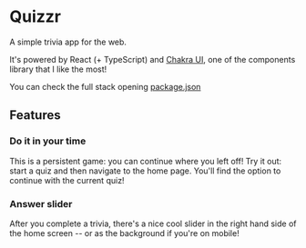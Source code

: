 # Quizzr

A simple trivia app for the web.

It's powered by React (+ TypeScript) and [Chakra UI](https://chakra-ui.com/), one of the components library that I like the most!

You can check the full stack opening [package.json](./package.json)

## Features

### Do it in your time

This is a persistent game: you can continue where you left off!
Try it out: start a quiz and then navigate to the home page. You'll find the option to continue with the current quiz!

### Answer slider

After you complete a trivia, there's a nice cool slider in the right hand side of the home screen -- or as the background if you're on mobile!
